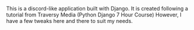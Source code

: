 This is a discord-like application built with Django.
It is created following a tutorial from Traversy Media (Python Django 7 Hour Course)
However, I have a few tweaks here and there to suit my needs.

